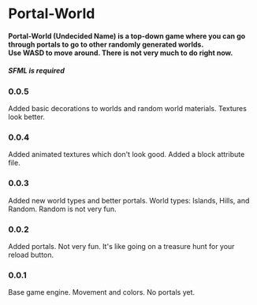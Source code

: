 # Portal-World
#### Portal-World (Undecided Name) is a top-down game where you can go through portals to go to other randomly generated worlds.<br> Use WASD to move around. There is not very much to do right now.

##### SFML is required

### 0.0.5
Added basic decorations to worlds and random world materials. Textures look better.

### 0.0.4
Added animated textures which don't look good. Added a block attribute file.

### 0.0.3
Added new world types and better portals. World types: Islands, Hills, and Random. Random is not very fun.

### 0.0.2
Added portals. Not very fun. It's like going on a treasure hunt for your reload button.

### 0.0.1
Base game engine. Movement and colors. No portals yet.

